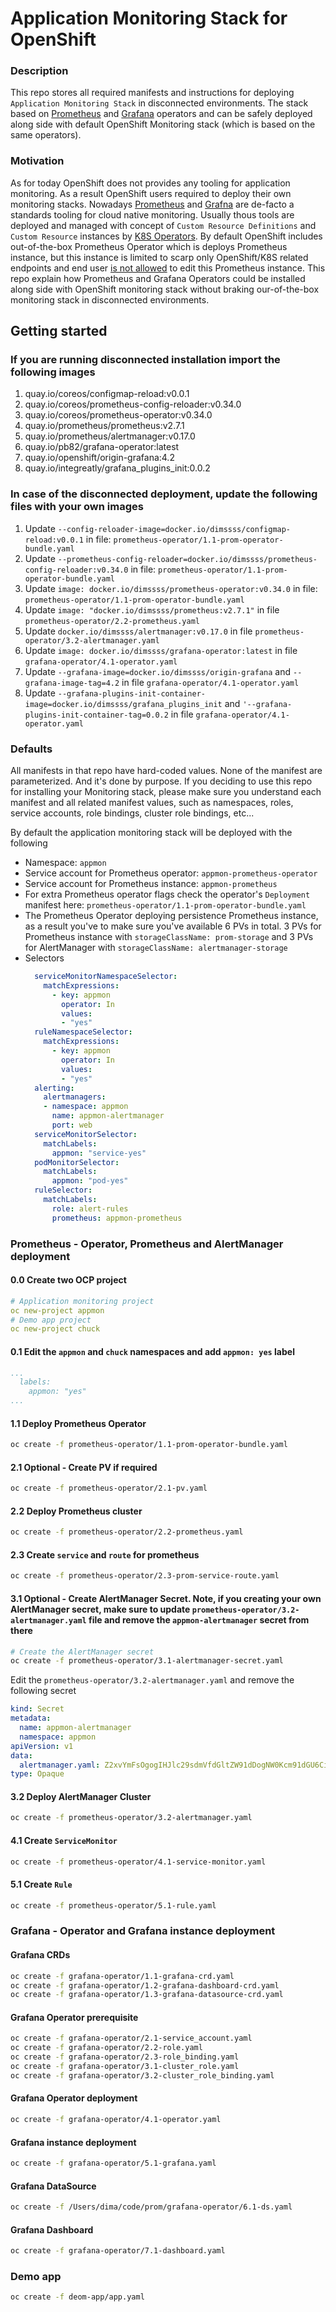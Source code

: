 # Application Monitoring Stack for OpenShift
### Description
This repo stores all required manifests and instructions for deploying `Application Monitoring Stack` in disconnected environments. The stack based on [Prometheus](https://github.com/coreos/prometheus-operator) and [Grafana](https://github.com/integr8ly/grafana-operator) operators and can be safely deployed  along side with default OpenShift Monitoring stack (which is based on the same operators).

### Motivation 
As for today OpenShift does not provides any tooling for application monitoring.
As a result OpenShift users required to deploy their own monitoring stacks. 
Nowadays [Prometheus](https://prometheus.io) and [Grafna](https://grafana.com) 
are de-facto a standards tooling for cloud native monitoring. 
Usually thous tools are deployed and managed with concept of 
`Custom Resource Definitions` and `Custom Resource` instances
 by [K8S Operators](https://coreos.com/operators).
 By default OpenShift includes out-of-the-box Prometheus Operator 
 which is deploys Prometheus instance, but this instance is limited to scarp only 
 OpenShift/K8S related endpoints and end user 
 [is not allowed](https://docs.openshift.com/container-platform/3.11/install_config/prometheus_cluster_monitoring.html#supported-configuration) 
 to edit this Prometheus instance. 
 This repo explain how Prometheus and Grafana Operators could be installed  
 along side with OpenShift monitoring stack without braking our-of-the-box monitoring stack in disconnected environments. 
 
 
 ## Getting started 
 
### If you are running disconnected installation import the following images 

1. quay.io/coreos/configmap-reload:v0.0.1
2. quay.io/coreos/prometheus-config-reloader:v0.34.0
3. quay.io/coreos/prometheus-operator:v0.34.0
4. quay.io/prometheus/prometheus:v2.7.1
5. quay.io/prometheus/alertmanager:v0.17.0
6. quay.io/pb82/grafana-operator:latest
7. quay.io/openshift/origin-grafana:4.2
8. quay.io/integreatly/grafana_plugins_init:0.0.2


### In case of the disconnected deployment, update the following files with your own images 
1. Update `--config-reloader-image=docker.io/dimssss/configmap-reload:v0.0.1` in file: `prometheus-operator/1.1-prom-operator-bundle.yaml`
2. Update `--prometheus-config-reloader=docker.io/dimssss/prometheus-config-reloader:v0.34.0` in file: `prometheus-operator/1.1-prom-operator-bundle.yaml`  
3. Update `image: docker.io/dimssss/prometheus-operator:v0.34.0` in file: `prometheus-operator/1.1-prom-operator-bundle.yaml`  
4. Update `image: "docker.io/dimssss/prometheus:v2.7.1"` in file  `prometheus-operator/2.2-prometheus.yaml`
5. Update `docker.io/dimssss/alertmanager:v0.17.0` in file  `prometheus-operator/3.2-alertmanager.yaml`
6. Update `image: docker.io/dimssss/grafana-operator:latest` in file `grafana-operator/4.1-operator.yaml` 
7. Update `--grafana-image=docker.io/dimssss/origin-grafana` and `--grafana-image-tag=4.2` in file `grafana-operator/4.1-operator.yaml`
8. Update `--grafana-plugins-init-container-image=docker.io/dimssss/grafana_plugins_init` and `'--grafana-plugins-init-container-tag=0.0.2` in file `grafana-operator/4.1-operator.yaml`

### Defaults 
All manifests in that repo have hard-coded values. 
None of the manifest are parameterized.
And it's done by purpose. If you deciding to use this 
repo for installing your Monitoring stack, please make sure you understand 
each manifest and all related manifest values, 
such as namespaces, roles, service accounts, role bindings, cluster role bindings, etc...

By default the application monitoring stack will be deployed with the following 
- Namespace: `appmon`
- Service account for Prometheus operator: `appmon-prometheus-operator`
- Service account for Prometheus instance: `appmon-prometheus`
- For extra Prometheus operator flags check the operator's `Deployment` manifest here: `prometheus-operator/1.1-prom-operator-bundle.yaml`
- The Prometheus Operator deploying persistence Prometheus instance, as a result you've to make sure you've available 6 PVs in total. 3 PVs for Prometheus instance with `storageClassName: prom-storage` and 3 PVs for AlertManager with `storageClassName: alertmanager-storage`
- Selectors 
  ```yaml
    serviceMonitorNamespaceSelector:
      matchExpressions:
        - key: appmon
          operator: In
          values:
          - "yes"
    ruleNamespaceSelector:
      matchExpressions:
        - key: appmon
          operator: In
          values:
          - "yes"
    alerting:
      alertmanagers:
      - namespace: appmon
        name: appmon-alertmanager
        port: web
    serviceMonitorSelector:
      matchLabels:
        appmon: "service-yes"
    podMonitorSelector:
      matchLabels:
        appmon: "pod-yes"
    ruleSelector:
      matchLabels:
        role: alert-rules
        prometheus: appmon-prometheus
  ```
  
### Prometheus  - Operator, Prometheus and AlertManager deployment

#### 0.0 Create two OCP project 
```yaml
# Application monitoring project
oc new-project appmon
# Demo app project 
oc new-project chuck
```

#### 0.1 Edit the `appmon` and `chuck` namespaces and add `appmon: yes` label
```yaml
...
  labels:
    appmon: "yes"
...
```  

#### 1.1 Deploy Prometheus Operator
```bash
oc create -f prometheus-operator/1.1-prom-operator-bundle.yaml
```

#### 2.1 Optional - Create PV if required 
```bash
oc create -f prometheus-operator/2.1-pv.yaml
```

#### 2.2 Deploy Prometheus cluster  
```bash
oc create -f prometheus-operator/2.2-prometheus.yaml
```

#### 2.3 Create `service` and `route` for prometheus
```bash
oc create -f prometheus-operator/2.3-prom-service-route.yaml
```

#### 3.1 Optional - Create AlertManager Secret. **Note, if you creating your own AlertManager secret, make sure to update `prometheus-operator/3.2-alertmanager.yaml` file and remove the `appmon-alertmanager` secret from there** 
```bash
# Create the AlertManager secret
oc create -f prometheus-operator/3.1-alertmanager-secret.yaml
```
Edit the `prometheus-operator/3.2-alertmanager.yaml` and remove the following secret 
```yaml
kind: Secret
metadata:
  name: appmon-alertmanager
  namespace: appmon
apiVersion: v1
data:
  alertmanager.yaml: Z2xvYmFsOgogIHJlc29sdmVfdGltZW91dDogNW0Kcm91dGU6CiAgZ3JvdXBfYnk6IFsnam9iJ10KICBncm91cF93YWl0OiAzMHMKICBncm91cF9pbnRlcnZhbDogNW0KICByZXBlYXRfaW50ZXJ2YWw6IDEyaAogIHJlY2VpdmVyOiAnd2ViaG9vaycKcmVjZWl2ZXJzOgotIG5hbWU6ICd3ZWJob29rJwogIHdlYmhvb2tfY29uZmlnczoKICAtIHVybDogJ2h0dHA6Ly9hbGVydG1hbmFnZXJ3aDozMDUwMC8nCg==
type: Opaque
```

#### 3.2 Deploy AlertManager Cluster
```bash
oc create -f prometheus-operator/3.2-alertmanager.yaml
```

#### 4.1 Create `ServiceMonitor`
```bash
oc create -f prometheus-operator/4.1-service-monitor.yaml
```

#### 5.1 Create `Rule`
```bash
oc create -f prometheus-operator/5.1-rule.yaml
```

### Grafana  - Operator and Grafana instance deployment 

#### Grafana CRDs  
```bash
oc create -f grafana-operator/1.1-grafana-crd.yaml
oc create -f grafana-operator/1.2-grafana-dashboard-crd.yaml
oc create -f grafana-operator/1.3-grafana-datasource-crd.yaml
```

#### Grafana Operator prerequisite
```bash
oc create -f grafana-operator/2.1-service_account.yaml
oc create -f grafana-operator/2.2-role.yaml
oc create -f grafana-operator/2.3-role_binding.yaml
oc create -f grafana-operator/3.1-cluster_role.yaml
oc create -f grafana-operator/3.2-cluster_role_binding.yaml
```   

#### Grafana Operator deployment
```bash
oc create -f grafana-operator/4.1-operator.yaml
```

#### Grafana instance deployment
```bash
oc create -f grafana-operator/5.1-grafana.yaml
``` 

#### Grafana DataSource
```bash
oc create -f /Users/dima/code/prom/grafana-operator/6.1-ds.yaml
```

#### Grafana Dashboard
```bash
oc create -f grafana-operator/7.1-dashboard.yaml
```

### Demo app 
```bash
oc create -f deom-app/app.yaml
``` 

